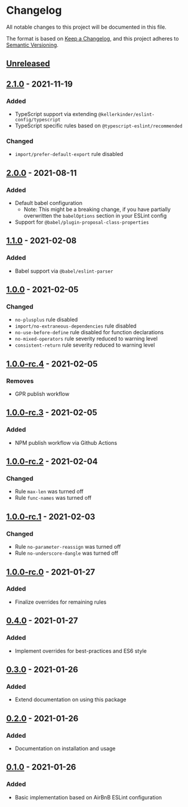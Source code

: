 # Changelog
All notable changes to this project will be documented in this file.

The format is based on [Keep a Changelog](https://keepachangelog.com/en/1.0.0/),
and this project adheres to [Semantic Versioning](https://semver.org/spec/v2.0.0.html).

## [Unreleased]

## [2.1.0] - 2021-11-19
### Added
- TypeScript support via extending `@kellerkinder/eslint-config/typescript`
- TypeScript specific rules based on `@typescript-eslint/recommended`

### Changed
- `import/prefer-default-export` rule disabled

## [2.0.0] - 2021-08-11
### Added
- Default babel configuration
  - Note: This might be a breaking change, if you have partially overwritten the `babelOptions` section in your ESLint config
- Support for `@babel/plugin-proposal-class-properties`


## [1.1.0] - 2021-02-08
### Added
- Babel support via `@babel/eslint-parser`

## [1.0.0] - 2021-02-05
### Changed
- `no-plusplus` rule disabled
- `import/no-extraneous-dependencies` rule disabled
- `no-use-before-define` rule disabled for function declarations
- `no-mixed-operators` rule severity reduced to warning level
- `consistent-return` rule severity reduced to warning level

## [1.0.0-rc.4] - 2021-02-05
### Removes
- GPR publish workflow

## [1.0.0-rc.3] - 2021-02-05
### Added
- NPM publish workflow via Github Actions

## [1.0.0-rc.2] - 2021-02-04
### Changed
- Rule `max-len` was turned off
- Rule `func-names` was turned off

## [1.0.0-rc.1] - 2021-02-03
### Changed
- Rule `no-parameter-reassign` was turned off
- Rule `no-underscore-dangle` was turned off

## [1.0.0-rc.0] - 2021-01-27
### Added
- Finalize overrides for remaining rules

## [0.4.0] - 2021-01-27
### Added
- Implement overrides for best-practices and ES6 style

## [0.3.0] - 2021-01-26
### Added
- Extend documentation on using this package

## [0.2.0] - 2021-01-26
### Added
- Documentation on installation and usage

## [0.1.0] - 2021-01-26
### Added
- Basic implementation based on AirBnB ESLint configuration

[Unreleased]: https://github.com/kellerkinderDE/eslint-config/compare/2.1.0...HEAD
[2.1.0]: https://github.com/kellerkinderDE/eslint-config/compare/2.0.0...2.1.0
[2.0.0]: https://github.com/kellerkinderDE/eslint-config/compare/1.1.0...2.0.0
[1.1.0]: https://github.com/kellerkinderDE/eslint-config/compare/1.0.0...1.1.0
[1.0.0]: https://github.com/kellerkinderDE/eslint-config/compare/1.0.0-rc.4...1.0.0
[1.0.0-rc.4]: https://github.com/kellerkinderDE/eslint-config/compare/1.0.0-rc.3...1.0.0-rc.4
[1.0.0-rc.3]: https://github.com/kellerkinderDE/eslint-config/compare/1.0.0-rc.2...1.0.0-rc.3
[1.0.0-rc.2]: https://github.com/kellerkinderDE/eslint-config/compare/1.0.0-rc.1...1.0.0-rc.2
[1.0.0-rc.1]: https://github.com/kellerkinderDE/eslint-config/compare/1.0.0-rc.0...1.0.0-rc.1
[1.0.0-rc.0]: https://github.com/kellerkinderDE/eslint-config/compare/0.4.0...1.0.0-rc.0
[0.4.0]: https://github.com/kellerkinderDE/eslint-config/compare/0.3.0...0.4.0
[0.3.0]: https://github.com/kellerkinderDE/eslint-config/compare/0.2.0...0.3.0
[0.2.0]: https://github.com/kellerkinderDE/eslint-config/compare/0.1.0...0.2.0
[0.1.0]: https://github.com/kellerkinderDE/eslint-config/releases/tag/0.1.0
